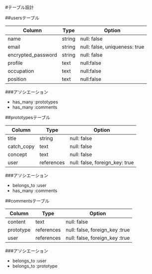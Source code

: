 #テーブル設計

##usersテーブル

| Column             | Type    | Option                              |
| ------------------ | ------- | ----------------------------------- |
| name               | string  | null: false                         |
| email              | string  | null: false, uniqueness: true       |
| encrypted_password | string  | null: false                         |
| profile            | text    | null:false                          |
| occupation         | text    | null:false                          |
| position           | text    | null:false                          |

###アソシエーション
- has_many :prototypes
- has_many :comments

##prototypesテーブル

| Column             | Type       | Option                                  |
| ------------------ | ---------- | --------------------------------------- |
| title              | string     | null: false                             |
| catch_copy         | text       | null: false                             |
| concept            | text       | null: false                             |
| user               | references | null: false, foreign_key: true          |

###アソシエーション
- belongs_to :user
- has_many :comments

##commentsテーブル

| Column             | Type       | Option                                  |
| ------------------ | ---------- | --------------------------------------- |
| content            | text       | null: false                             |
| prototype          | references | null: false, foreign_key :true          |
| user               | references | null: false, foreign_key :true          |

###アソシエーション
- belongs_to :user
- belongs_to :prototype

